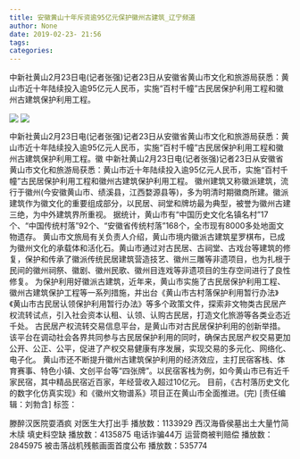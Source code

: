 ```yaml
---
title: 安徽黄山十年斥资逾95亿元保护徽州古建筑_辽宁频道
author: None
date: 2019-02-23- 21:56
tags: 
categories: 
---
```

中新社黄山2月23日电(记者张强)记者23日从安徽省黄山市文化和旅游局获悉：黄山市近十年陆续投入逾95亿元人民币，实施“百村千幢”古民居保护利用工程和徽州古建筑保护利用工程。
<!-- more -->
                
<img align="center" border="0" src="http://p2.ifengimg.com/fck/2019_08/414166595ce8d8a_w500_h375.jpg" />
                
<img align="center" border="0" src="http://p2.ifengimg.com/a/2016/0810/204c433878d5cf9size1_w16_h16.png" />
            
中新社黄山2月23日电(记者张强)记者23日从安徽省黄山市文化和旅游局获悉：黄山市近十年陆续投入逾95亿元人民币，实施“百村千幢”古民居保护利用工程和徽州古建筑保护利用工程。徽
中新社黄山2月23日电(记者张强)记者23日从安徽省黄山市文化和旅游局获悉：黄山市近十年陆续投入逾95亿元人民币，实施“百村千幢”古民居保护利用工程和徽州古建筑保护利用工程。
徽州建筑又称徽派建筑，流行于徽州(今安徽黄山市、绩溪县，江西婺源县等)，多为明清时期徽商所建。徽派建筑作为徽文化的重要组成部分，以民居、祠堂和牌坊最为典型，被誉为徽州古建三绝，为中外建筑界所重视。
据统计，黄山市有“中国历史文化名镇名村”17个、“中国传统村落”92个、“安徽省传统村落”168个，全市现有8000多处地面文物遗存。
黄山市文旅局有关负责人介绍，黄山市境内徽派古建筑星罗棋布，已成为徽州文化的承载体和活化石。黄山市通过对古民居、古祠堂、古戏台等建筑的修复，保护和传承了徽派传统民居建筑营造技艺、徽州三雕等非遗项目，也为扎根于民间的徽州祠祭、徽剧、徽州民歌、徽州目连戏等非遗项目的生存空间进行了良性修复。
为保护利用好徽派古建筑，近年来，黄山市实施了古民居保护利用工程、徽州古建筑保护工程等一系列措施，并出台《黄山市古村落保护利用暂行办法》《黄山市古民居认领保护利用暂行办法》等多个政策文件，探索非文物类古民居产权流转试点，引入社会资本认租、认领、认购古民居，打造文化旅游等各类业态近千处。
古民居产权流转交易信息平台，是黄山市对古民居保护利用的创新举措。该平台在调动社会各界共同参与古民居保护利用的同时，确保古民居产权交易更加公开、公正、公平，促进了产权交易健康有序发展，实现交易的多元化、网络化、电子化。
黄山市还不断提升徽州古建筑保护利用的经济效应，主打民宿客栈、体育赛事、特色小镇、文创平台等“四张牌”。以民宿客栈为例，如今黄山市已有近千家民宿，其中精品民宿近百家，年经营收入超过10亿元。
目前，《古村落历史文化的数字化仿真实现》和《徽州文物谱系》项目正在黄山市全面推进。(完)
[责任编辑：刘勃含]
标签：
 
             
滕醉汉医院耍酒疯 对医生大打出手
播放数：1133929
西汉海昏侯墓出土大量竹简木牍 填史料空缺
播放数：4135875
电话诈骗44万 运营商被判赔偿
播放数：2845975
被击落战机残骸画面首度公布
播放数：535774
